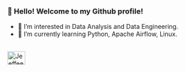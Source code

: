 ### 👋 Hello! Welcome to my Github profile!
- 👀 I’m interested in Data Analysis and Data Engineering.
- 🌱 I’m currently learning Python, Apache Airflow, Linux.

<div>
  <a href="https://github.com/jeeffeek">
</div>

<div style=display: inline_block"><br>
  <img align="center" alt="Jeeffee-Pandas" height="30" width="40" src="https://cdn.jsdelivr.net/gh/devicons/devicon/icons/pandas/pandas-original-wordmark.svg"/>

</div>
